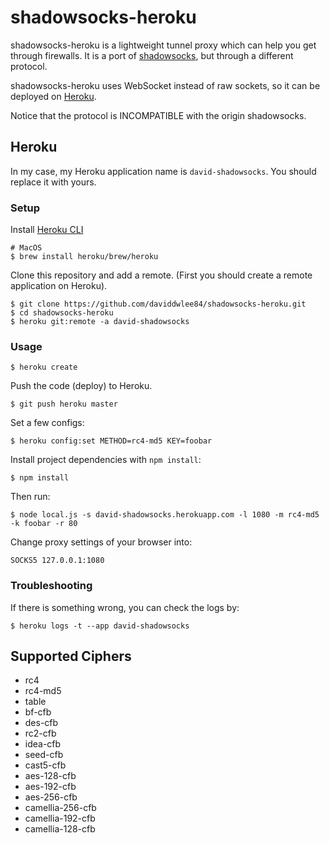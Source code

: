 shadowsocks-heroku
==================

shadowsocks-heroku is a lightweight tunnel proxy which can help you get through firewalls. It is a port of [shadowsocks](https://github.com/clowwindy/shadowsocks), but through a different protocol.

shadowsocks-heroku uses WebSocket instead of raw sockets, so it can be deployed on [Heroku](https://www.heroku.com/).

Notice that the protocol is INCOMPATIBLE with the origin shadowsocks.

Heroku
------

In my case, my Heroku application name is `david-shadowsocks`. You should replace it with yours.

### Setup

Install [Heroku CLI](https://devcenter.heroku.com/articles/heroku-cli)

```
# MacOS
$ brew install heroku/brew/heroku
```

Clone this repository and add a remote. (First you should create a remote application on Heroku).

```
$ git clone https://github.com/daviddwlee84/shadowsocks-heroku.git
$ cd shadowsocks-heroku
$ heroku git:remote -a david-shadowsocks
```

### Usage

```
$ heroku create
```

Push the code (deploy) to Heroku.

```
$ git push heroku master
```

Set a few configs:

```
$ heroku config:set METHOD=rc4-md5 KEY=foobar
```

Install project dependencies with `npm install`:

```
$ npm install
```

Then run:

```
$ node local.js -s david-shadowsocks.herokuapp.com -l 1080 -m rc4-md5 -k foobar -r 80
```

Change proxy settings of your browser into:

```
SOCKS5 127.0.0.1:1080
```

### Troubleshooting

If there is something wrong, you can check the logs by:

```
$ heroku logs -t --app david-shadowsocks
```

Supported Ciphers
-----------------

- rc4
- rc4-md5
- table
- bf-cfb
- des-cfb
- rc2-cfb
- idea-cfb
- seed-cfb
- cast5-cfb
- aes-128-cfb
- aes-192-cfb
- aes-256-cfb
- camellia-256-cfb
- camellia-192-cfb
- camellia-128-cfb

